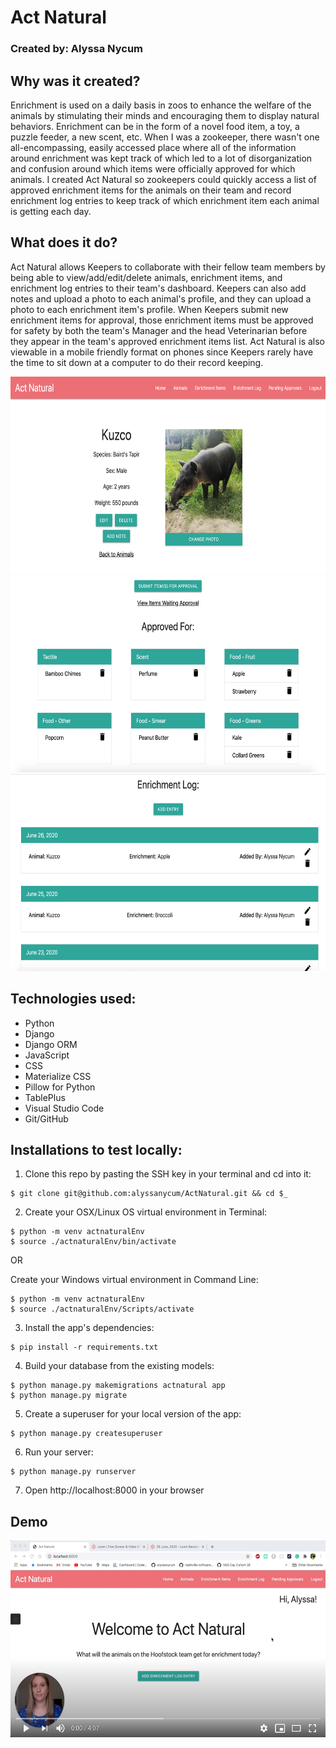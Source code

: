 # Act Natural

### Created by: Alyssa Nycum

## Why was it created?
Enrichment is used on a daily basis in zoos to enhance the welfare of the animals by stimulating their minds and encouraging them to display natural behaviors. Enrichment can be in the form of a novel food item, a toy, a puzzle feeder, a new scent, etc. When I was a zookeeper, there wasn't one all-encompassing, easily accessed place where all of the information around enrichment was kept track of which led to a lot of disorganization and confusion around which items were officially approved for which animals. I created Act Natural so zookeepers could quickly access a list of approved enrichment items for the animals on their team and record enrichment log entries to keep track of which enrichment item each animal is getting each day. 

## What does it do?
Act Natural allows Keepers to collaborate with their fellow team members by being able to view/add/edit/delete animals, enrichment items, and enrichment log entries to their team's dashboard. Keepers can also add notes and upload a photo to each animal's profile, and they can upload a photo to each enrichment item's profile. When Keepers submit new enrichment items for approval, those enrichment items must be approved for safety by both the team's Manager and the head Veterinarian before they appear in the team's approved enrichment items list. Act Natural is also viewable in a mobile friendly format on phones since Keepers rarely have the time to sit down at a computer to do their record keeping. 

<img src="screenshots/animal-profile.png" 
alt="Animal Profile Screenshot" width="560" height="315" />
<img src="screenshots/approved-items.png" 
alt="Approved Enrichment Items Screenshot" width="560" height="315" />
<img src="screenshots/enrichment-log.png" 
alt="Enrichment Log Screenshot" width="560" height="315" />

## Technologies used:
* Python
* Django
* Django ORM
* JavaScript
* CSS
* Materialize CSS
* Pillow for Python
* TablePlus
* Visual Studio Code
* Git/GitHub

## Installations to test locally:

1. Clone this repo by pasting the SSH key in your terminal and cd into it:
```shell session
$ git clone git@github.com:alyssanycum/ActNatural.git && cd $_
```

2. Create your OSX/Linux OS virtual environment in Terminal:
```shell session
$ python -m venv actnaturalEnv
$ source ./actnaturalEnv/bin/activate
```

OR

Create your Windows virtual environment in Command Line:
```shell session
$ python -m venv actnaturalEnv
$ source ./actnaturalEnv/Scripts/activate
```

3. Install the app's dependencies:
```shell session
$ pip install -r requirements.txt
```

4. Build your database from the existing models:
```shell session
$ python manage.py makemigrations actnatural app
$ python manage.py migrate
```

5. Create a superuser for your local version of the app:
```shell session
$ python manage.py createsuperuser
```

6. Run your server:
```shell session
$ python manage.py runserver
```

7. Open http://localhost:8000 in your browser

## Demo

<a href="https://www.youtube.com/embed/wD8I59EqAAY
" target="_blank"><img src="screenshots/home-page.png" 
alt="Act Natural Demo Video" width="560" height="315" /></a>